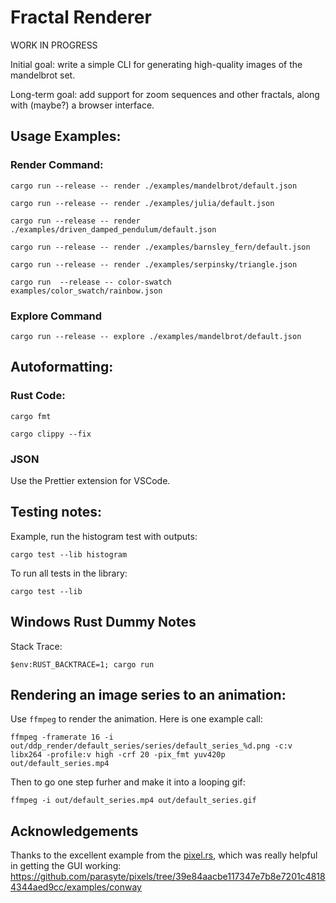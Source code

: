 # Fractal Renderer

WORK IN PROGRESS

Initial goal: write a simple CLI for generating high-quality images of the mandelbrot set.

Long-term goal: add support for zoom sequences and other fractals, along with (maybe?) a browser interface.

## Usage Examples:

### Render Command:

```
cargo run --release -- render ./examples/mandelbrot/default.json
```
```
cargo run --release -- render ./examples/julia/default.json
```

```
cargo run --release -- render ./examples/driven_damped_pendulum/default.json
```

```
cargo run --release -- render ./examples/barnsley_fern/default.json
```

```
cargo run --release -- render ./examples/serpinsky/triangle.json
```

```
cargo run  --release -- color-swatch examples/color_swatch/rainbow.json
```

### Explore Command

```
cargo run --release -- explore ./examples/mandelbrot/default.json
```

## Autoformatting:

### Rust Code:

```
cargo fmt
```

```
cargo clippy --fix
```

### JSON

Use the Prettier extension for VSCode.

## Testing notes:

Example, run the histogram test with outputs:

```
cargo test --lib histogram
```

To run all tests in the library:

```
cargo test --lib
```

## Windows Rust Dummy Notes

Stack Trace:

```
$env:RUST_BACKTRACE=1; cargo run
```

## Rendering an image series to an animation:

Use `ffmpeg` to render the animation. Here is one example call:

```
ffmpeg -framerate 16 -i out/ddp_render/default_series/series/default_series_%d.png -c:v libx264 -profile:v high -crf 20 -pix_fmt yuv420p out/default_series.mp4
```

Then to go one step furher and make it into a looping gif:

```
ffmpeg -i out/default_series.mp4 out/default_series.gif
```

## Acknowledgements

Thanks to the excellent example from the [pixel.rs](https://docs.rs/pixels), which was really helpful in getting the GUI working:
https://github.com/parasyte/pixels/tree/39e84aacbe117347e7b8e7201c48184344aed9cc/examples/conway
